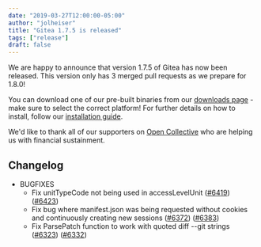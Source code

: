 ```yaml
---
date: "2019-03-27T12:00:00-05:00" 
author: "jolheiser"
title: "Gitea 1.7.5 is released"
tags: ["release"]
draft: false
---
```


We are happy to announce that version 1.7.5 of Gitea has now been released. This version only has 3 merged pull requests as we prepare for 1.8.0! 

You can download one of our pre-built binaries from our
[downloads page](https://dl.gitea.io/gitea/1.7.5/) - make sure to select the
correct platform! For further details on how to install, follow our
[installation guide](https://docs.gitea.io/en-us/install-from-binary/).

We'd like to thank all of our supporters on
[Open Collective](https://opencollective.com/gitea) who are helping us
with financial sustainment.

<!--more-->

## Changelog

* BUGFIXES
  * Fix unitTypeCode not being used in accessLevelUnit ([#6419](https://github.com/go-gitea/gitea/pull/6419)) ([#6423](https://github.com/go-gitea/gitea/pull/6423))
  * Fix bug where manifest.json was being requested without cookies and continuously creating new sessions ([#6372](https://github.com/go-gitea/gitea/pull/6372)) ([#6383](https://github.com/go-gitea/gitea/pull/6383)) 
  * Fix ParsePatch function to work with quoted diff --git strings ([#6323](https://github.com/go-gitea/gitea/pull/6323)) ([#6332](https://github.com/go-gitea/gitea/pull/6332))
